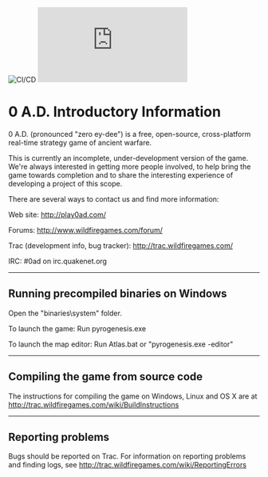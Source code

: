  ![CI/CD](https://github.com/jvirma/Project_0AD/workflows/CI/CD/badge.svg)
 ![Licence](https://raw.githubusercontent.com/jvirma/project_0ad/master/licence_mit.txt)
 
 0 A.D. Introductory Information
=================================

0 A.D. (pronounced "zero ey-dee") is a free, open-source, cross-platform
real-time strategy game of ancient warfare.

This is currently an incomplete, under-development version of the game.
We're always interested in getting more people involved, to help bring the game
towards completion and to share the interesting experience of developing a
project of this scope.

There are several ways to contact us and find more information:

  Web site: http://play0ad.com/

  Forums: http://www.wildfiregames.com/forum/

  Trac (development info, bug tracker): http://trac.wildfiregames.com/

  IRC: #0ad on irc.quakenet.org


---------------------------------------
Running precompiled binaries on Windows
---------------------------------------

Open the "binaries\system" folder.

To launch the game: Run pyrogenesis.exe

To launch the map editor: Run Atlas.bat or "pyrogenesis.exe -editor"


-----------------------------------
Compiling the game from source code
-----------------------------------

The instructions for compiling the game on Windows, Linux and OS X are at
http://trac.wildfiregames.com/wiki/BuildInstructions


------------------
Reporting problems
------------------

Bugs should be reported on Trac. For information on reporting problems
and finding logs, see http://trac.wildfiregames.com/wiki/ReportingErrors
